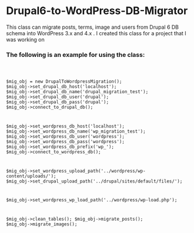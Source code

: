 # Drupal6-to-WordPress-DB-Migrator

<p>This class can migrate posts, terms, image and users from Drupal 6 DB schema into WordPress 3.x and 4.x . I created this class for a project that I was working on</p>

<h3>The following is an example for using the class:</h3>

<code>



$mig_obj = new DrupalToWordpressMigration();
$mig_obj->set_drupal_db_host('localhost');
$mig_obj->set_drupal_db_name('drupal_migration_test');
$mig_obj->set_drupal_db_user('drupal');
$mig_obj->set_drupal_db_pass('drupal');
$mig_obj->connect_to_drupal_db();

$mig_obj->set_wordpress_db_host('localhost');
$mig_obj->set_wordpress_db_name('wp_migration_test');
$mig_obj->set_wordpress_db_user('wordpress');
$mig_obj->set_wordpress_db_pass('wordpress');
$mig_obj->set_wordpress_db_prefix('wp_');
$mig_obj->connect_to_wordpress_db();

$mig_obj->set_wordpress_upload_path('../wordpress/wp-content/uploads/');
$mig_obj->set_drupal_upload_path('../drupal/sites/default/files/');

$mig_obj->set_wordpress_wp_load_path('../wordpress/wp-load.php');


$mig_obj->clean_tables();
$mig_obj->migrate_posts();
$mig_obj->migrate_images();

</code>
